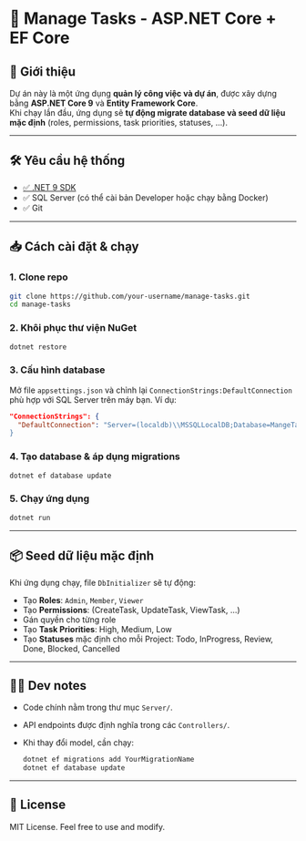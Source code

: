 
# 📌 Manage Tasks - ASP.NET Core + EF Core

## 🚀 Giới thiệu
Dự án này là một ứng dụng **quản lý công việc và dự án**, được xây dựng bằng **ASP.NET Core 9** và **Entity Framework Core**.  
Khi chạy lần đầu, ứng dụng sẽ **tự động migrate database và seed dữ liệu mặc định** (roles, permissions, task priorities, statuses, ...).

---

## 🛠️ Yêu cầu hệ thống
- [✅ .NET 9 SDK](https://dotnet.microsoft.com/download)
- ✅ SQL Server (có thể cài bản Developer hoặc chạy bằng Docker)
- ✅ Git

---

## 📥 Cách cài đặt & chạy

### 1. Clone repo
```bash
git clone https://github.com/your-username/manage-tasks.git
cd manage-tasks
````

### 2. Khôi phục thư viện NuGet

```bash
dotnet restore
```

### 3. Cấu hình database

Mở file `appsettings.json` và chỉnh lại `ConnectionStrings:DefaultConnection` phù hợp với SQL Server trên máy bạn.
Ví dụ:

```json
"ConnectionStrings": {
  "DefaultConnection": "Server=(localdb)\\MSSQLLocalDB;Database=MangeTasksDb;Trusted_Connection=True;MultipleActiveResultSets=true;TrustServerCertificate=True
}
```

### 4. Tạo database & áp dụng migrations


```bash
dotnet ef database update
```


### 5. Chạy ứng dụng

```bash
dotnet run
```


---

## 📦 Seed dữ liệu mặc định

Khi ứng dụng chạy, file `DbInitializer` sẽ tự động:

* Tạo **Roles**: `Admin`, `Member`, `Viewer`
* Tạo **Permissions**: (CreateTask, UpdateTask, ViewTask, ...)
* Gán quyền cho từng role
* Tạo **Task Priorities**: High, Medium, Low
* Tạo **Statuses** mặc định cho mỗi Project: Todo, InProgress, Review, Done, Blocked, Cancelled

---

## 👨‍💻 Dev notes

* Code chính nằm trong thư mục `Server/`.
* API endpoints được định nghĩa trong các `Controllers/`.
* Khi thay đổi model, cần chạy:

  ```bash
  dotnet ef migrations add YourMigrationName
  dotnet ef database update
  ```

---

## 📄 License

MIT License. Feel free to use and modify.

